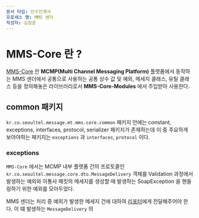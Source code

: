 ```yaml
---
문서 타입: 인수인계서
프로세스 명: MMS 센더
작성자: 심정훈
---
```


# MMS-Core 란 ?

[MMS-Core](https://github.com/seoultel/kr.co.seoultel.message.mt.mms-core/tree/v1.2.0/src/main/java/kr/co/seoultel/message/mt/mms/core) 란 **MCMP(Multi Channel Messaging Platform)** 플랫폼에서 동작하는 MMS 센더에서 공통으로 사용하는 공통 상수 값 및 예외, 메세지 클래스, 유틸 클래스 등을 정의해놓은 라이브러리로서 **MMS-Core-Modules** 에서 주입받아 사용한다.

## common 패키지

`kr.co.seoultel.message.mt.mms.core.common` 패키지 안에는 constant, exceptions, interfaces, protocol, serializer 패키지가 존재하는데 이 중 주요하게 보아야하는 패키지는 `exceptions` 과 `interfaces`, `protocol` 이다.


### exceptions

`MMS-Core` 에서는 MCMP 내부 플랫폼 간의 프로토콜인  `kr.co.seoultel.message.core.dto.MessageDelivery` 객체를 Validation 과정에서 발생하는 예외와 이통사 패킷의 메세지를 생성할 때 발생하는 SoapException 을 핸들링하기 위한 예외를 모아두었다.

MMS 센더는 처리 중 예외가 발생한 메세지 건에 대하여 [리포터](https://github.com/stndrdntwrks?q=reporter&type=all&language=&sort=)에게 전달해주어야 한다. 이 떄 발생하는 `MessageDelivery` 의 



